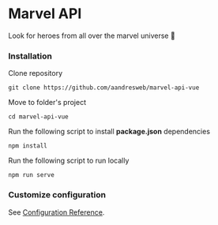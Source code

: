# Marvel API

Look for heroes from all over the marvel universe 🤍

### Installation

Clone repository
```
git clone https://github.com/aandresweb/marvel-api-vue
```

Move to folder's project

```
cd marvel-api-vue
```

Run the following script to install **package.json** dependencies
```
npm install
```
Run the following script to run locally 
```
npm run serve
```


### Customize configuration
See [Configuration Reference](https://cli.vuejs.org/config/).
